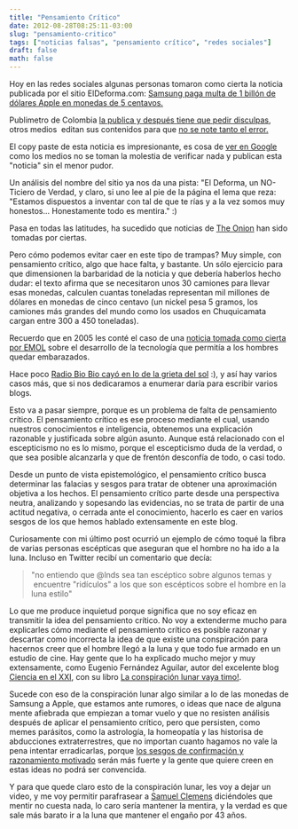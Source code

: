 ```yaml
---
title: "Pensamiento Crítico"
date: 2012-08-28T08:25:11-03:00
slug: "pensamiento-critico"
tags: ["noticias falsas", "pensamiento crítico", "redes sociales"]
draft: false
math: false
---
```


Hoy en las redes sociales algunas personas tomaron como cierta la
noticia publicada por el sitio ElDeforma.com: 
[Samsung paga multa de 1 billón de dólares Apple en monedas de 5 centavos.](https://eldeforma.com/2012/08/27/samsung-paga-multa-de-1-billon-de-dolares-a-apple-en-monedas-de-5-centavos/)

Publimetro de Colombia [la publica y después tiene que pedir
disculpas](http://www.publimetro.co/mundo/samsung-paga-a-apple-multa-de-1-billon-de-dolares-en-monedas-de-5-centavos/lmklhA!IRDLAW9pkG2Y/),
otros medios  editan sus contenidos para que [no se note tanto el error.](http://www.infobae.com/notas/667127-Samsung-le-paga-a-Apple-con-monedas-de-5.html)

El copy paste de esta noticia es impresionante, es cosa de [ver en Google](https://www.google.com/search?q=samsung+paga+multa+de+1+billon+de+dolares+a+apple+en+monedas+de+5+centavos&sugexp=chrome,mod=4&sourceid=chrome&ie=UTF-8#q=samsung+paga+multa+de+1+billon+de+dolares+a+apple+en+monedas+de+5+centavos)
como los medios no se toman la molestia de verificar nada y publican
esta "noticia" sin el menor pudor.

Un análisis del nombre del sitio ya nos da una pista: "El Deforma, un
NO-Ticiero de Verdad, y claro, si uno lee al pie de la página el lema
que reza: "Estamos dispuestos a inventar con tal de que te rías y a la
vez somos muy honestos... Honestamente todo es mentira." :)

Pasa en todas las latitudes, ha sucedido que noticias de 
[The Onion](http://www.theonion.com/) han sido  tomadas por ciertas.

Pero cómo podemos evitar caer en este tipo de trampas? Muy simple, con
pensamiento crítico, algo que hace falta, y bastante. Un sólo ejercicio
para que dimensionen la barbaridad de la noticia y que debería haberlos
hecho dudar: el texto afirma que se necesitaron unos 30 camiones para
llevar esas monedas, calculen cuantas toneladas representan mil millones
de dólares en monedas de cinco centavo (un nickel pesa 5 gramos, los
camiones más grandes del mundo como los usados en Chuquicamata cargan
entre 300 a 450 toneladas).

Recuerdo que en 2005 les conté el caso de una 
[noticia tomada como cierta por EMOL](/blog/2005/08/el-hombre-embarazado-y-raton-transgenico.html)
sobre el desarrollo de la tecnología que permitía a los hombres quedar
embarazados.

Hace poco [Radio Bio Bio cayó en lo de la grieta del sol](http://www.biobiochile.cl/2012/08/17/nasa-aclara-que-gigantesca-grieta-solar-en-el-sol-es-en-realidad-un-fenomeno-natural.shtml)
:), y así hay varios casos más, que si nos dedicaramos a enumerar daría
para escribir varios blogs.

Esto va a pasar siempre, porque es un problema de falta de pensamiento
crítico. El pensamiento crítico es ese proceso mediante el cual, usando
nuestros conocimientos e inteligencia, obtenemos una explicación
razonable y justificada sobre algún asunto. Aunque está relacionado con
el escepticismo no es lo mismo, porque el escepticismo duda de la
verdad, o que sea posible alcanzarla y que de frentón desconfía de todo,
o casi todo.

Desde un punto de vista epistemológico, el pensamiento crítico busca
determinar las falacias y sesgos para tratar de obtener una aproximación
objetiva a los hechos. El pensamiento crítico parte desde una
perspectiva neutra, analizando y sopesando las evidencias, no se trata
de partir de una actitud negativa, o cerrada ante el conocimiento,
hacerlo es caer en varios sesgos de los que hemos hablado extensamente
en este blog.

Curiosamente con mi último post ocurrió un ejemplo de cómo toqué la
fibra de varias personas escépticas que aseguran que el hombre no ha ido
a la luna. Incluso en Twitter recibí un comentario que decía:

> "no entiendo que \@lnds sea tan escéptico sobre algunos temas y
>  encuentre "ridículos" a los que son escépticos sobre el hombre en
> la luna estilo"

Lo que me produce inquietud porque significa que no soy eficaz en
transmitir la idea del pensamiento crítico. No voy a extenderme mucho
para explicarles cómo mediante el pensamiento crítico es posible razonar
y descartar como incorrecta la idea de que existe una conspiración para
hacernos creer que el hombre llegó a la luna y que todo fue armado en un
estudio de cine. Hay gente que lo ha explicado mucho mejor y muy
extensamente, como Eugenio Fernández Aguilar, autor del excelente blog
[Ciencia en el XXI](http://cienciaxxi.es/blog/?p=7576), con su libro 
[La conspiración lunar vaya timo!](http://www.laetoli.net/product.php?id_product=44).

Sucede con eso de la conspiración lunar algo similar a lo de las monedas
de Samsung a Apple, que estamos ante rumores, o ideas que nace de alguna
mente afiebrada que empiezan a tomar vuelo y que no resisten análisis
después de aplicar el pensamiento crítico, pero que persisten, como
memes parásitos, como la astrología, la homeopatía y las historisa de
abducciones extraterrestres, que no importan cuanto hagamos no vale la
pena intentar erradicarlas, porque 
[los sesgos de confirmación y razonamiento motivado](/blog/2011/07/decisiones-irracionales.html)
serán más fuerte y la gente que quiere creen en estas ideas no podrá ser
convencida.

Y para que quede claro esto de la conspiración lunar, les voy a dejar un
video, y me voy permitir parafrasear a [Samuel Clemens](/blog/2012/06/mentira.html) diciéndoles que
mentir no cuesta nada, lo caro sería mantener la mentira, y la verdad es
que sale más barato ir a la luna que mantener el engaño por 43 años.
